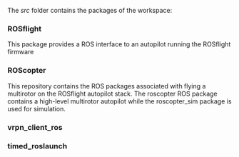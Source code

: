 The _src_ folder contains the packages of the workspace:
### ROSflight
This package provides a ROS interface to an autopilot running the ROSflight firmware
  
### ROScopter
This repository contains the ROS packages associated with flying a multirotor on the ROSflight autopilot stack. The roscopter ROS package contains a high-level multirotor autopilot while the roscopter_sim package is used for simulation.

### vrpn_client_ros
### timed_roslaunch
